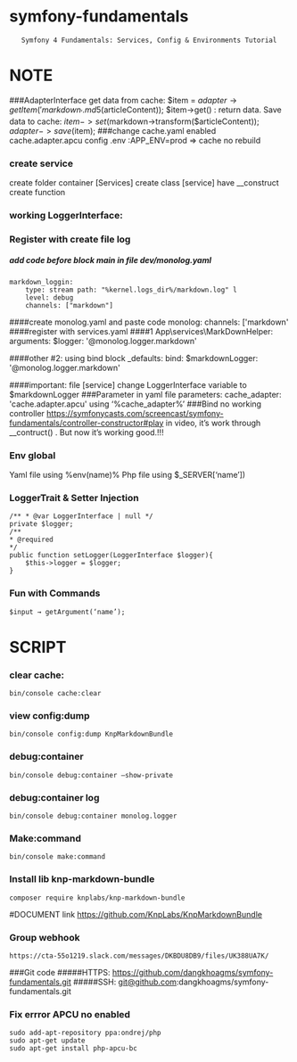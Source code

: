 # symfony-fundamentals
       Symfony 4 Fundamentals: Services, Config & Environments Tutorial
# NOTE
###AdapterInterface
get data from cache: 
$item = $adapter→getItem('markdown_'.md5($articleContent));
$item→get() : return data.
Save data to cache: 
$item->set($markdown->transform($articleContent)); $adapter->save($item);
###change cache.yaml
enabled cache.adapter.apcu
config .env :APP_ENV=prod
=> cache no rebuild 
### create service
 create folder container [Services]
 create class [service] have __construct
 create function
### working LoggerInterface: 
### Register with create file log
##### add code before block main in file dev/monolog.yaml
    
    markdown_loggin: 
	    type: stream path: "%kernel.logs_dir%/markdown.log" l
	    level: debug 
	    channels: ["markdown"]


####create monolog.yaml and paste code
    monolog: 
	    channels: ['markdown'
####register with services.yaml
####1
    App\services\MarkDownHelper:
	    arguments:
		    $logger: '@monolog.logger.markdown'

####other #2: using bind block _defaults:
    bind: 
	    $markdownLogger: '@monolog.logger.markdown'
    
####important: 
    file [service] change LoggerInterface variable to  $markdownLogger
###Parameter in yaml file
    parameters: 
	    cache_adapter: 'cache.adapter.apcu'
using  ‘%cache_adapter%’
###Bind no working controller
    https://symfonycasts.com/screencast/symfony-fundamentals/controller-constructor#play
in video, it’s work through __contruct() .
But now it’s working good.!!!  
### Env global
Yaml file using %env(name)%
Php file using $_SERVER[‘name’])
### LoggerTrait & Setter Injection
    /** * @var LoggerInterface | null */ 
    private $logger;
    /** 
    * @required
    */ 
    public function setLogger(LoggerInterface $logger){ 
	    $this->logger = $logger; 
    }
### Fun with Commands
    $input → getArgument(‘name’);
# SCRIPT
### clear cache:
    bin/console cache:clear
### view config:dump
    bin/console config:dump KnpMarkdownBundle
### debug:container
    bin/console debug:container –show-private
### debug:container log
    bin/console debug:container monolog.logger
### Make:command
    bin/console make:command
### Install lib knp-markdown-bundle
    composer require knplabs/knp-markdown-bundle

#DOCUMENT
link
    https://github.com/KnpLabs/KnpMarkdownBundle	

### Group webhook
    https://cta-55o1219.slack.com/messages/DKBDU8DB9/files/UK388UA7K/
###Git code
#####HTTPS: 
    https://github.com/dangkhoagms/symfony-fundamentals.git
#####SSH: 
    git@github.com:dangkhoagms/symfony-fundamentals.git
       
### Fix errror APCU no enabled

    sudo add-apt-repository ppa:ondrej/php 
    sudo apt-get update 
    sudo apt-get install php-apcu-bc
